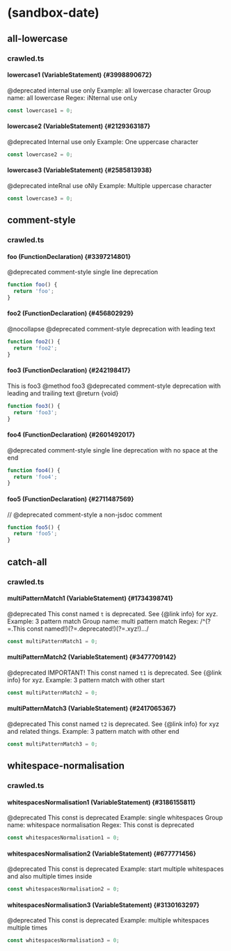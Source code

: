 #  (sandbox-date)

## all-lowercase

### crawled.ts

#### lowercase1 (VariableStatement) {#3998890672}

@deprecated internal use only
  Example: all lowercase character
  Group name: all lowercase
  Regex: iNternal use onLy

```ts
const lowercase1 = 0;
```

#### lowercase2 (VariableStatement) {#2129363187}

@deprecated Internal use only
  Example: One uppercase character

```ts
const lowercase2 = 0;
```

#### lowercase3 (VariableStatement) {#2585813938}

@deprecated inteRnal use oNly
  Example: Multiple uppercase character

```ts
const lowercase3 = 0;
```
## comment-style

### crawled.ts

#### foo (FunctionDeclaration) {#3397214801}

@deprecated comment-style single line deprecation

```ts
function foo() {
  return 'foo';
}
```

#### foo2 (FunctionDeclaration) {#456802929}

@nocollapse
  @deprecated comment-style deprecation with leading text

```ts
function foo2() {
  return 'foo2';
}
```

#### foo3 (FunctionDeclaration) {#242198417}

This is foo3
  @method foo3
  @deprecated comment-style deprecation with leading and trailing text
  @return {void}

```ts
function foo3() {
  return 'foo3';
}
```

#### foo4 (FunctionDeclaration) {#2601492017}

@deprecated comment-style single line deprecation with no space at the end

```ts
function foo4() {
  return 'foo4';
}
```

#### foo5 (FunctionDeclaration) {#2711487569}

// @deprecated comment-style a non-jsdoc comment

```ts
function foo5() {
  return 'foo5';
}
```
## catch-all

### crawled.ts

#### multiPatternMatch1 (VariableStatement) {#1734398741}

@deprecated This const named `t` is deprecated. See {@link info} for xyz.
  Example: 3 pattern match
  Group name: multi pattern match
  Regex: /^(?=.This const named!)(?=.deprecated!)(?=.xyz!).../

```ts
const multiPatternMatch1 = 0;
```

#### multiPatternMatch2 (VariableStatement) {#3477709142}

@deprecated IMPORTANT! This const named `t1` is deprecated. See {@link info} for xyz.
  Example: 3 pattern match with other start

```ts
const multiPatternMatch2 = 0;
```

#### multiPatternMatch3 (VariableStatement) {#2417065367}

@deprecated This const named `t2` is deprecated. See {@link info} for xyz and related things.
  Example: 3 pattern match with other end

```ts
const multiPatternMatch3 = 0;
```
## whitespace-normalisation

### crawled.ts

#### whitespacesNormalisation1 (VariableStatement) {#3186155811}

@deprecated This const is deprecated
  Example: single whitespaces
  Group name: whitespace normalisation
  Regex: This  const is  deprecated

```ts
const whitespacesNormalisation1 = 0;
```

#### whitespacesNormalisation2 (VariableStatement) {#677771456}

@deprecated    This  const is deprecated
  Example: start multiple whitespaces and also multiple times inside

```ts
const whitespacesNormalisation2 = 0;
```

#### whitespacesNormalisation3 (VariableStatement) {#3130163297}

@deprecated This  const   is    deprecated
  Example: multiple whitespaces multiple times

```ts
const whitespacesNormalisation3 = 0;
```